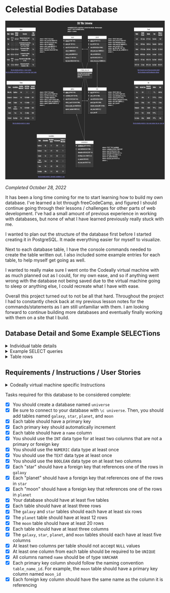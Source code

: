 # Celestial Bodies Database

<p align="center"><img src="./Celestial Bodies Database ER Diagram.png" height="500" alt="Screenshot of my Celestial Bodies Database entity relationship diagram."/></p>

<em>Completed October 28, 2022</em>

It has been a long time coming for me to start learning how to build my own database. I've learned a lot through freeCodeCamp, and figured I should continue going through their lessons / challenges for other parts of web development. I've had a small amount of previous experience in working with databases, but none of what I have learned previously really stuck with me.

I wanted to plan out the structure of the database first before I started creating it in PostgreSQL. It made everything easier for myself to visualize.

Next to each database table, I have the console commands needed to create the table written out. I also included some example entries for each table, to help myself get going as well.

I wanted to really make sure I went onto the Codeally virtual machine with as much planned out as I could, for my own ease, and so if anything went wrong with the database not being saved due to the virtual machine going to sleep or anything else, I could recreate what I have with ease.

Overall this project turned out to not be all that hard. Throughout the project I had to constantly check back at my previous lesson notes for the commands/statements as I am still unfamiliar with them. I am looking forward to continue building more databases and eventually finally working with them on a site that I build.

## Database Detail and Some Example SELECTions


<details><summary>Individual table details</summary><ul>
  <li><details><summary>overall table detail</summary>

  ```sql
  universe=> \d
                              List of relations
  +--------+------------------------------------+----------+--------------+
  | Schema |                Name                |   Type   |    Owner     |
  +--------+------------------------------------+----------+--------------+
  | public | constellation                      | table    | freecodecamp |
  | public | constellation_constellation_id_seq | sequence | freecodecamp |
  | public | galaxy                             | table    | freecodecamp |
  | public | galaxy_galaxy_id_seq               | sequence | freecodecamp |
  | public | moon                               | table    | freecodecamp |
  | public | moon_moon_id_seq                   | sequence | freecodecamp |
  | public | planet                             | table    | freecodecamp |
  | public | planet_planet_id_seq               | sequence | freecodecamp |
  | public | star                               | table    | freecodecamp |
  | public | star_star_id_seq                   | sequence | freecodecamp |
  +--------+------------------------------------+----------+--------------+
  (10 rows)
  ```

  </details></li>


  <li><details markdown="1"><summary>moon details</summary>

  ```sql
  universe=> \d moon
                                            Table "public.moon"
  +-----------------+-----------------------+-----------+----------+---------------------------------------+
  |     Column      |         Type          | Collation | Nullable |                Default                |
  +-----------------+-----------------------+-----------+----------+---------------------------------------+
  | moon_id         | integer               |           | not null | nextval('moon_moon_id_seq'::regclass) |
  | name            | character varying(25) |           | not null |                                       |
  | radius_km       | numeric(5,1)          |           |          |                                       |
  | surface_gravity | numeric(4,3)          |           |          |                                       |
  | discovery       | text                  |           | not null |                                       |
  | tidal_locked    | boolean               |           | not null |                                       |
  | planet_id       | integer               |           | not null |                                       |
  +-----------------+-----------------------+-----------+----------+---------------------------------------+
  Indexes:
      "moon_pkey" PRIMARY KEY, btree (moon_id)
      "moon_name_key" UNIQUE CONSTRAINT, btree (name)
  Foreign-key constraints:
      "moon_planet_id_fkey" FOREIGN KEY (planet_id) REFERENCES planet(planet_id)
  ```

  </details></li>


  <li><details markdown="1"><summary>planet details</summary>

  ```sql
  universe=> \d planet
                                                Table "public.planet"
  +-----------------------+-----------------------+-----------+----------+-------------------------------------------+
  |        Column         |         Type          | Collation | Nullable |                  Default                  |
  +-----------------------+-----------------------+-----------+----------+-------------------------------------------+
  | planet_id             | integer               |           | not null | nextval('planet_planet_id_seq'::regclass) |
  | name                  | character varying(25) |           | not null |                                           |
  | orbital_period_days   | numeric(6,1)          |           |          |                                           |
  | radius_km             | numeric(6,1)          |           |          |                                           |
  | type                  | character varying(15) |           | not null |                                           |
  | distance_from_star_au | numeric(7,5)          |           |          |                                           |
  | star_id               | integer               |           |          |                                           |
  +-----------------------+-----------------------+-----------+----------+-------------------------------------------+
  Indexes:
      "planet_pkey" PRIMARY KEY, btree (planet_id)
      "planet_name_key" UNIQUE CONSTRAINT, btree (name)
  Foreign-key constraints:
      "planet_star_id_fkey" FOREIGN KEY (star_id) REFERENCES star(star_id)
  Referenced by:
      TABLE "moon" CONSTRAINT "moon_planet_id_fkey" FOREIGN KEY (planet_id) REFERENCES planet(planet_id)
  ```

  </details></li>


  <li><details markdown="1"><summary>star details</summary>

  ```sql
  universe=> \d star
                                                Table "public.star"
  +-----------------------+-----------------------+-----------+----------+---------------------------------------+
  |        Column         |         Type          | Collation | Nullable |                Default                |
  +-----------------------+-----------------------+-----------+----------+---------------------------------------+
  | star_id               | integer               |           | not null | nextval('star_star_id_seq'::regclass) |
  | name                  | character varying(25) |           | not null |                                       |
  | spectral_type         | character varying(8)  |           |          |                                       |
  | bolometric_luminosity | integer               |           | not null |                                       |
  | solar_radius          | numeric(6,3)          |           |          |                                       |
  | age_m_years           | integer               |           |          |                                       |
  | galaxy_id             | integer               |           | not null |                                       |
  +-----------------------+-----------------------+-----------+----------+---------------------------------------+
  Indexes:
      "star_pkey" PRIMARY KEY, btree (star_id)
      "star_name_key" UNIQUE CONSTRAINT, btree (name)
  Foreign-key constraints:
      "star_galaxy_id_fkey" FOREIGN KEY (galaxy_id) REFERENCES galaxy(galaxy_id)
  Referenced by:
      TABLE "planet" CONSTRAINT "planet_star_id_fkey" FOREIGN KEY (star_id) REFERENCES star(star_id)
  ```

  </details></li>


  <li><details markdown="1"><summary>galaxy details</summary>

  ```sql
  universe=> \d galaxy
                                                  Table "public.galaxy"
  +------------------------+-----------------------+-----------+----------+-------------------------------------------+
  |         Column         |         Type          | Collation | Nullable |                  Default                  |
  +------------------------+-----------------------+-----------+----------+-------------------------------------------+
  | galaxy_id              | integer               |           | not null | nextval('galaxy_galaxy_id_seq'::regclass) |
  | name                   | character varying(25) |           | not null |                                           |
  | visible_by_eye         | boolean               |           | not null |                                           |
  | distance_m_light_years | numeric(5,2)          |           |          |                                           |
  | apparent_magnitude     | numeric(4,2)          |           |          |                                           |
  | constellation_id       | integer               |           | not null |                                           |
  +------------------------+-----------------------+-----------+----------+-------------------------------------------+
  Indexes:
      "galaxy_pkey" PRIMARY KEY, btree (galaxy_id)
      "galaxy_name_key" UNIQUE CONSTRAINT, btree (name)
  Foreign-key constraints:
      "galaxy_constellation_id_fkey" FOREIGN KEY (constellation_id) REFERENCES constellation(constellation_id)
  Referenced by:
      TABLE "star" CONSTRAINT "star_galaxy_id_fkey" FOREIGN KEY (galaxy_id) REFERENCES galaxy(galaxy_id)
  ```

  </details></li>


  <li><details markdown="1"><summary>constellation details</summary>

  ```sql
  universe=> \d constellation
                                                  Table "public.constellation"
  +-------------------+-----------------------+-----------+----------+---------------------------------------------------------+
  |      Column       |         Type          | Collation | Nullable |                         Default                         |
  +-------------------+-----------------------+-----------+----------+---------------------------------------------------------+
  | constellation_id  | integer               |           | not null | nextval('constellation_constellation_id_seq'::regclass) |
  | name              | character varying(25) |           | not null |                                                         |
  | abbreviation      | character varying(3)  |           | not null |                                                         |
  | percentage_of_sky | numeric(3,2)          |           |          |                                                         |
  | iau_quadrant      | character varying(3)  |           |          |                                                         |
  | num_main_stars    | integer               |           | not null |                                                         |
  +-------------------+-----------------------+-----------+----------+---------------------------------------------------------+
  Indexes:
      "constellation_pkey" PRIMARY KEY, btree (constellation_id)
      "constellation_name_key" UNIQUE CONSTRAINT, btree (name)
  Referenced by:
      TABLE "galaxy" CONSTRAINT "galaxy_constellation_id_fkey" FOREIGN KEY (constellation_id) REFERENCES constellation(constellation_id)
  ```

  </details></li>
</ul></details>


<details><summary>Example SELECT queries</summary><ul>
  <li><details><summary>Planets with their moons</summary>

  ```sql
  universe=> SELECT planet.name planet_name, moon.name moon_name FROM planet FULL JOIN moon ON planet.planet_id = moon.planet_id;
  +-------------+-----------+
  | planet_name | moon_name |
  +-------------+-----------+
  | Earth       | Moon      |
  | Pluto       | Nix       |
  | Uranus      | Oberon    |
  | Saturn      | Janus     |
  | Jupiter     | Europa    |
  | Saturn      | Pan       |
  | Mars        | Phobos    |
  | Mars        | Deimos    |
  | Jupiter     | Elara     |
  | Neptune     | Triton    |
  | Pluto       | Charon    |
  | Jupiter     | Io        |
  | Jupiter     | Callisto  |
  | Jupiter     | Amalthea  |
  | Jupiter     | Metis     |
  | Jupiter     | Taygete   |
  | Saturn      | Ymir      |
  | Saturn      | Narvi     |
  | Saturn      | Bestla    |
  | Saturn      | Eggther   |
  | HATS-16 b   |           |
  | MASCARA-1 b |           |
  | Kepler-51 b |           |
  | Venus       |           |
  | Mercury     |           |
  +-------------+-----------+
  (25 rows)
  ```

  </details></li>


  <li><details><summary>Stars with their planets</summary>

  ```sql
  universe=> SELECT star.name star_name, planet.name planet_name FROM star FULL JOIN planet ON star.star_id = planet.star_id;
  +-------------+-------------+
  |  star_name  | planet_name |
  +-------------+-------------+
  | Sun         | Mercury     |
  | Sun         | Venus       |
  | Sun         | Earth       |
  | Sun         | Mars        |
  | Sun         | Jupiter     |
  | Sun         | Saturn      |
  | Sun         | Uranus      |
  | Sun         | Neptune     |
  | Sun         | Pluto       |
  |             | Kepler-51 b |
  |             | HATS-16 b   |
  |             | MASCARA-1 b |
  | Vega        |             |
  | WR 142      |             |
  | Eta Carinae |             |
  | Betelgeuse  |             |
  | Achernar    |             |
  +-------------+-------------+
  (17 rows)
  ```

  </details></li>


  <li><details><summary>Galaxies with their stars</summary>

  ```sql
  universe=> SELECT galaxy.name galaxy_name, star.name star_name FROM galaxy FULL JOIN star ON galaxy.galaxy_id = star.galaxy_id;
  +-------------+-------------+
  | galaxy_name |  star_name  |
  +-------------+-------------+
  | Milky Way   | Sun         |
  | Milky Way   | Vega        |
  | Milky Way   | Achernar    |
  | Milky Way   | Betelgeuse  |
  | Milky Way   | WR 142      |
  | Milky Way   | Eta Carinae |
  | Centaurus A |             |
  | Condor      |             |
  | Pinwheel    |             |
  | Needle      |             |
  | Sculptor    |             |
  +-------------+-------------+
(11 rows)
  ```

  </details></li>


  <li><details><summary>Constellations with their galaxies</summary>

  ```sql
  universe=> SELECT constellation.name constellation_name, galaxy.name galaxy_name FROM constellation FULL JOIN galaxy ON constellation.constellation_id = galaxy.constellation_id;
  +--------------------+-------------+
  | constellation_name | galaxy_name |
  +--------------------+-------------+
  | Sagittarus         | Milky Way   |
  | Centaurus          | Centaurus A |
  | Sculptor           | Sculptor    |
  | Coma Berenices     | Needle      |
  | Pavo               | Condor      |
  | Ursa Major         | Pinwheel    |
  +--------------------+-------------+
  (6 rows)
  ```

  </details></li>
</details>

<details><summary>Table rows</summary><ul>
  <li><details><summary>moon rows</summary>

  ```sql
  universe=> SELECT * FROM moon;
  +---------+----------+-----------+-----------------+----------------------------------------------------------------------+--------------+-----------+
  | moon_id |   name   | radius_km | surface_gravity |                              discovery                               | tidal_locked | planet_id |
  +---------+----------+-----------+-----------------+----------------------------------------------------------------------+--------------+-----------+
  |       1 | Moon     |    1737.4 |           1.622 | Unknown discovery time / Always known                                | t            |         3 |
  |       2 | Nix      |      22.5 |           0.002 | Discovered by researchers of the Pluto Companion Search Team in 2005 | f            |         9 |
  |       3 | Oberon   |     761.4 |           0.354 | Discovered by William Herschel in 1787                               | t            |         7 |
  |       4 | Janus    |       0.0 |           0.011 | Discovered by Audouin Dollfus in 1966                                | t            |         6 |
  |       5 | Europa   |       1.3 |           1.314 | Discovered by Galileo Galilei in 1610                                | t            |         5 |
  |       6 | Pan      |      14.1 |           0.009 | Discovered by Mark R. Showalter in 1990                              | t            |         6 |
  |       7 | Phobos   |      11.7 |           0.006 | Discovered by Asaph Hall in 1877                                     | t            |         4 |
  |       8 | Deimos   |       6.2 |           0.003 | Discovered by Asaph Hall in 1877                                     | t            |         4 |
  |       9 | Elara    |      43.0 |                 | Discovered by Charles D. Perrine in 1905                             | f            |         5 |
  |      10 | Triton   |    1353.4 |           0.779 | Discovered by William Lassell in 1846                                | t            |         8 |
  |      11 | Charon   |     606.0 |           0.288 | Discovered by James W. Christy in 1978                               | t            |         9 |
  |      12 | Io       |    1821.6 |           1.796 | Discovered by Galileo Galilei in 1610                                | t            |         5 |
  |      13 | Callisto |    2410.3 |           1.235 | Discovered by Galileo Galilei in 1610                                | t            |         5 |
  |      14 | Amalthea |      83.5 |           0.020 | Discovered by E. E. Barnard in 1892                                  | t            |         5 |
  |      15 | Metis    |      21.5 |                 | Discovered by S. Synnott in 1979                                     | t            |         5 |
  |      16 | Taygete  |       2.5 |                 | Discovered by Mauna Kea Observatory in 2000                          | f            |         5 |
  |      17 | Ymir     |       9.0 |                 | Discovered by Brett J. Gladman in 2000                               | f            |         6 |
  |      18 | Narvi    |       3.5 |                 | Discovered by Scott S. Sheppard in 2003                              | f            |         6 |
  |      19 | Bestla   |       3.5 |                 | Discovered by Cassini spacecraft in 2015                             | f            |         6 |
  |      20 | Eggther  |       6.0 |                 | Discovered by Sheppard et al. in 2019                                | f            |         6 |
  +---------+----------+-----------+-----------------+----------------------------------------------------------------------+--------------+-----------+
  (20 rows)
  ```

  </details>


  <li><details><summary>planet rows</summary>

  ```sql
  universe=> SELECT * FROM planet;
  +-----------+-------------+---------------------+-----------+--------------+-----------------------+---------+
  | planet_id |    name     | orbital_period_days | radius_km |     type     | distance_from_star_au | star_id |
  +-----------+-------------+---------------------+-----------+--------------+-----------------------+---------+
  |         1 | Mercury     |                88.0 |    2439.7 | Terrestrial  |               0.46670 |       1 |
  |         2 | Venus       |               224.7 |    6051.8 | Terrestrial  |               0.72821 |       1 |
  |         3 | Earth       |               365.3 |    6371.0 | Terrestrial  |               1.00000 |       1 |
  |         4 | Mars        |               686.9 |    3389.5 | Terrestrial  |               1.66621 |       1 |
  |         5 | Jupiter     |              5332.6 |   69911.0 | Gas Giant    |               5.45700 |       1 |
  |         6 | Saturn      |             10759.2 |   58232.0 | Gas Giant    |              10.12380 |       1 |
  |         7 | Uranus      |             30688.5 |   25362.0 | Ice Giant    |              20.09650 |       1 |
  |         8 | Neptune     |               367.5 |   24622.0 | Ice Giant    |              30.33000 |       1 |
  |         9 | Pluto       |               366.7 |    1188.3 | Dwarf Planet |              49.30500 |       1 |
  |        10 | Kepler-51 b |                45.2 |   44253.7 | Gas Giant    |               0.25140 |         |
  |        11 | HATS-16 b   |                 2.8 |   90115.3 | Gas Giant    |               0.04130 |         |
  |        12 | MASCARA-1 b |                 2.8 |   90115.3 | Gas Giant    |               0.04130 |         |
  +-----------+-------------+---------------------+-----------+--------------+-----------------------+---------+
  (12 rows)
  ```
  
  </details>


  <li><details><summary>star rows</summary>

  ```sql
  universe=> SELECT * FROM star;
  +---------+-------------+---------------+-----------------------+--------------+-------------+-----------+
  | star_id |    name     | spectral_type | bolometric_luminosity | solar_radius | age_m_years | galaxy_id |
  +---------+-------------+---------------+-----------------------+--------------+-------------+-----------+
  |       1 | Sun         | G2V           |                     1 |        1.000 |        4600 |         1 |
  |       2 | Vega        | A0Va          |                    40 |        2.362 |         455 |         1 |
  |       3 | Achernar    | B3Vep         |                  3150 |        6.780 |          37 |         1 |
  |       4 | Betelgeuse  | M2lab         |                126000 |      764.000 |           8 |         1 |
  |       5 | WR 142      | WO2           |                912000 |        0.800 |             |         1 |
  |       6 | Eta Carinae | WRpe          |               4600000 |      240.000 |           3 |         1 |
  +---------+-------------+---------------+-----------------------+--------------+-------------+-----------+
  (6 rows)
  ```
  
  </details>


  <li><details><summary>galaxy rows</summary>

  ```sql
  universe=> SELECT * FROM galaxy;
  +-----------+-------------+----------------+------------------------+--------------------+------------------+
  | galaxy_id |    name     | visible_by_eye | distance_m_light_years | apparent_magnitude | constellation_id |
  +-----------+-------------+----------------+------------------------+--------------------+------------------+
  |         1 | Milky Way   | t              |                   0.00 |              -6.50 |                1 |
  |         2 | Centaurus A | t              |                  13.05 |               6.84 |                2 |
  |         3 | Sculptor    | t              |                  11.42 |               7.20 |                3 |
  |         4 | Needle      | f              |                  38.49 |              10.42 |                4 |
  |         5 | Condor      | f              |                 212.00 |              10.69 |                5 |
  |         6 | Pinwheel    | f              |                  20.87 |               7.90 |                6 |
  +-----------+-------------+----------------+------------------------+--------------------+------------------+
  (6 rows)
  ```
  
  </details>


  <li><details><summary>constellation rows</summary>

  ```sql
  universe=> SELECT * FROM constellation;
  +------------------+----------------+--------------+-------------------+--------------+----------------+
  | constellation_id |      name      | abbreviation | percentage_of_sky | iau_quadrant | num_main_stars |
  +------------------+----------------+--------------+-------------------+--------------+----------------+
  |                1 | Sagittarus     | Sgr          |              2.10 | SQ4          |             12 |
  |                2 | Centaurus      | Cen          |              2.57 | SQ3          |             11 |
  |                3 | Sculptor       | Scl          |              1.15 | SQ1          |              4 |
  |                4 | Coma Berenices | Com          |              0.94 | NQ3          |              3 |
  |                5 | Pavo           | Pav          |              0.92 | SQ4          |              7 |
  |                6 | Ursa Major     | UMa          |              3.10 | NQ2          |             20 |
  +------------------+----------------+--------------+-------------------+--------------+----------------+
  (6 rows)
  ```
  
  </details>
</ul></details>

## Requirements / Instructions / User Stories

<details>
  <summary>Codeally virtual machine specific Instructions</summary>
  <br>
  For this project, you need to log in to PostgreSQL with psql to create your database. Do that by entering `psql --username=freecodecamp --dbname=postgres` in the terminal. Make all the tests below pass to complete the project. Be sure to get creative, and have fun!

  **Don't forget to connect to your database after you create it** :smile:

  Here's some ideas for other column and table names: `description`, `has_life`, `is_spherical`, `age_in_millions_of_years`, `planet_types`, `galaxy_types`, `distance_from_earth`.

  **Notes:**
  If you leave your virtual machine, your database may not be saved. You can make a dump of it by entering `pg_dump -cC --inserts -U freecodecamp universe > universe.sql` in a bash terminal (not the psql one). It will save the commands to rebuild your database in `universe.sql`. The file will be located where the command was entered. If it's anything inside the `project` folder, the file will be saved in the VM. You can rebuild the database by entering `psql -U postgres < universe.sql` in a terminal where the `.sql` file is.

  If you are saving your progress on freeCodeCamp.org, after getting all the tests to pass, follow the instructions above to save a dump of your database. Save the `universe.sql` file in a public repository and submit the URL to it on freeCodeCamp.org.
</details>

Tasks required for this database to be considered complete:

- [x] You should create a database named `universe`
- [x] Be sure to connect to your database with `\c universe`. Then, you should add tables named `galaxy`, `star`, `planet`, and `moon`
- [x] Each table should have a primary key
- [x] Each primary key should automatically increment
- [x] Each table should have a `name` column
- [X] You should use the `INT` data type for at least two columns that are not a primary or foreign key
- [X] You should use the `NUMERIC` data type at least once
- [x] You should use the `TEXT` data type at least once
- [x] You should use the `BOOLEAN` data type on at least two columns
- [x] Each "star" should have a foreign key that references one of the rows in `galaxy`
- [x] Each "planet" should have a foreign key that references one of the rows in `star`
- [x] Each "moon" should have a foreign key that references one of the rows in `planet`
- [x] Your database should have at least five tables
- [x] Each table should have at least three rows
- [x] The `galaxy` and `star` tables should each have at least six rows
- [x] The `planet` table should have at least 12 rows
- [x] The `moon` table should have at least 20 rows
- [x] Each table should have at least three columns
- [x] The `galaxy`, `star`, `planet`, and `moon` tables should each have at least five columns
- [X] At least two columns per table should not accept `NULL` values
- [x] At least one column from each table should be required to be `UNIQUE`
- [x] All columns named `name` should be of type `VARCHAR`
- [x] Each primary key column should follow the naming convention `table_name_id`. For example, the `moon` table should have a primary key column named `moon_id`
- [x] Each foreign key column should have the same name as the column it is referencing
